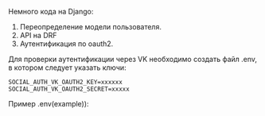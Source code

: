 Немного кода на Django:
1) Переопределение модели пользователя.
2) API на DRF
3) Аутентификация по oauth2.

Для проверки аутентификации через VK необходимо создать файл .env, в котором следует указать ключи:
```
SOCIAL_AUTH_VK_OAUTH2_KEY=xxxxxx
SOCIAL_AUTH_VK_OAUTH2_SECRET=xxxxx
```
Пример .env(example)):